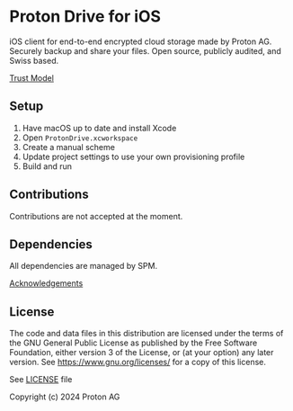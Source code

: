 # Proton Drive for iOS

iOS client for end-to-end encrypted cloud storage made by Proton AG. Securely backup and share your files. Open source, publicly audited, and Swiss based.

[Trust Model](ProtonDrive-iOS/TRUSTMODEL.md)

## Setup

1. Have macOS up to date and install Xcode
2. Open `ProtonDrive.xcworkspace`
3. Create a manual scheme
4. Update project settings to use your own provisioning profile
5. Build and run

## Contributions

Contributions are not accepted at the moment.

## Dependencies

All dependencies are managed by SPM.

[Acknowledgements](ProtonDrive-iOS/ProtonDrive/Acknowledgements.markdown)

## License

The code and data files in this distribution are licensed under the terms of the GNU General Public License as published by the Free Software Foundation, either version 3 of the License, or (at your option) any later version. See <https://www.gnu.org/licenses/> for a copy of this license.

See [LICENSE](LICENSE) file

Copyright (c) 2024 Proton AG
